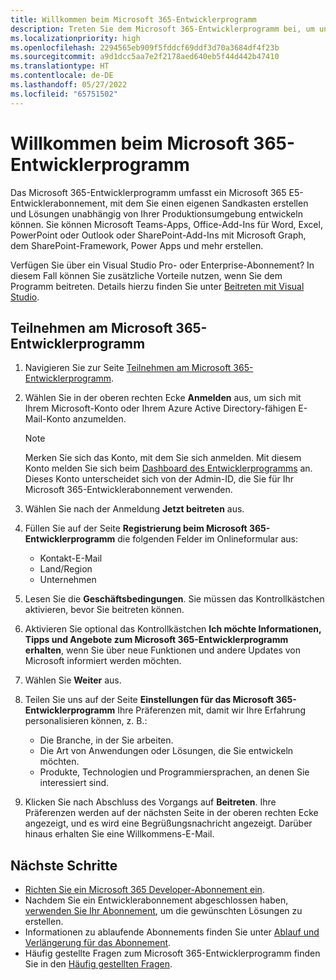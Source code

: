 ```yaml
---
title: Willkommen beim Microsoft 365-Entwicklerprogramm
description: Treten Sie dem Microsoft 365-Entwicklerprogramm bei, um unabhängig von Ihrer Produktionsumgebung Microsoft 365-Lösungen zu entwickeln.
ms.localizationpriority: high
ms.openlocfilehash: 2294565eb909f5fddcf69ddf3d70a3684df4f23b
ms.sourcegitcommit: a9d1dcc5aa7e2f2178aed640eb5f44d442b47410
ms.translationtype: HT
ms.contentlocale: de-DE
ms.lasthandoff: 05/27/2022
ms.locfileid: "65751502"
---
```

# <a name="welcome-to-the-microsoft-365-developer-program"></a>Willkommen beim Microsoft 365-Entwicklerprogramm

Das Microsoft 365-Entwicklerprogramm umfasst ein Microsoft 365 E5-Entwicklerabonnement, mit dem Sie einen eigenen Sandkasten erstellen und Lösungen unabhängig von Ihrer Produktionsumgebung entwickeln können. Sie können Microsoft Teams-Apps, Office-Add-Ins für Word, Excel, PowerPoint oder Outlook oder SharePoint-Add-Ins mit Microsoft Graph, dem SharePoint-Framework, Power Apps und mehr erstellen.

Verfügen Sie über ein Visual Studio Pro- oder Enterprise-Abonnement? In diesem Fall können Sie zusätzliche Vorteile nutzen, wenn Sie dem Programm beitreten. Details hierzu finden Sie unter [Beitreten mit Visual Studio](join-with-visual-studio.md).

## <a name="join-the-microsoft-365-developer-program"></a>Teilnehmen am Microsoft 365-Entwicklerprogramm

1. Navigieren Sie zur Seite [Teilnehmen am Microsoft 365-Entwicklerprogramm](https://developer.microsoft.com/en-us/microsoft-365/dev-program). 

2. Wählen Sie in der oberen rechten Ecke **Anmelden** aus, um sich mit Ihrem Microsoft-Konto oder Ihrem Azure Active Directory-fähigen E-Mail-Konto anzumelden.

    > [!NOTE]
    > Merken Sie sich das Konto, mit dem Sie sich anmelden. Mit diesem Konto melden Sie sich beim [Dashboard des Entwicklerprogramms](https://developer.microsoft.com/office/profile) an. Dieses Konto unterscheidet sich von der Admin-ID, die Sie für Ihr Microsoft 365-Entwicklerabonnement verwenden.

3. Wählen Sie nach der Anmeldung **Jetzt beitreten** aus.

4. Füllen Sie auf der Seite **Registrierung beim Microsoft 365-Entwicklerprogramm** die folgenden Felder im Onlineformular aus:

    - Kontakt-E-Mail
    - Land/Region
    - Unternehmen

5. Lesen Sie die **Geschäftsbedingungen**. Sie müssen das Kontrollkästchen aktivieren, bevor Sie beitreten können.

6. Aktivieren Sie optional das Kontrollkästchen **Ich möchte Informationen, Tipps und Angebote zum Microsoft 365-Entwicklerprogramm erhalten**, wenn Sie über neue Funktionen und andere Updates von Microsoft informiert werden möchten. 

7. Wählen Sie **Weiter** aus.

8. Teilen Sie uns auf der Seite **Einstellungen für das Microsoft 365-Entwicklerprogramm** Ihre Präferenzen mit, damit wir Ihre Erfahrung personalisieren können, z. B.:

    - Die Branche, in der Sie arbeiten.
    - Die Art von Anwendungen oder Lösungen, die Sie entwickeln möchten.
    - Produkte, Technologien und Programmiersprachen, an denen Sie interessiert sind.

9. Klicken Sie nach Abschluss des Vorgangs auf **Beitreten**. Ihre Präferenzen werden auf der nächsten Seite in der oberen rechten Ecke angezeigt, und es wird eine Begrüßungsnachricht angezeigt. Darüber hinaus erhalten Sie eine Willkommens-E-Mail.



## <a name="next-steps"></a>Nächste Schritte

- [Richten Sie ein Microsoft 365 Developer-Abonnement ein](microsoft-365-developer-program-get-started.md). 
- Nachdem Sie ein Entwicklerabonnement abgeschlossen haben, [verwenden Sie Ihr Abonnement](build-microsoft-365-solutions.md), um die gewünschten Lösungen zu erstellen.
- Informationen zu ablaufende Abonnements finden Sie unter [Ablauf und Verlängerung für das Abonnement](subscription-expiration-and-renewal.md).
- Häufig gestellte Fragen zum Microsoft 365-Entwicklerprogramm finden Sie in den [Häufig gestellten Fragen](microsoft-365-developer-program-faq.yml).


